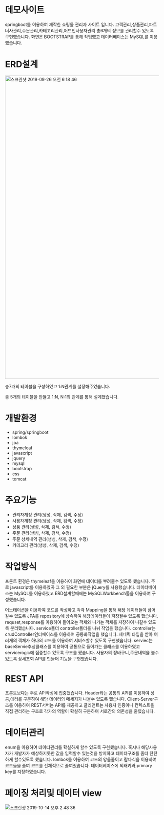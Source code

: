 # 데모사이트
springboot를 이용하여 제작한 쇼핑몰 관리자 사이트 입니다. 고객관리,상품관리,파트너사관리,주문관리,카테고리관리,어드민사용자관리 총6개의 정보를 관리할수 있도록 구현했습니다. 화면은 BOOTSTRAP를 통해 작업했고 데이터베이스는 MySQL를 이용 했습니다.

# ERD설계
<img width="994" alt="스크린샷 2019-09-26 오전 6 18 46" src="https://user-images.githubusercontent.com/37436822/65640847-3b502d00-e026-11e9-9c6e-97da509c2214.png">

총7개의 테이블을 구성하였고 1:N관계를 설정해주었습니다.

총 5개의 테이블을 만들고 1:N, N:1의 관계를 통해 설계했습니다.
# 개발환경
* spring/springboot
* lombok
* jpa
* thymeleaf
* javascript
* jquery
* mysql
* bootstrap
* css
* tomcat
# 주요기능
* 관리자계정 관리(생성, 삭제, 검색, 수정)
* 사용자계정 관리(생성, 삭제, 검색, 수정)
* 상품 관리(생성, 삭제, 검색, 수정)
* 주문 관리(생성, 삭제, 검색, 수정)
* 주문 상세내역 관리(생성, 삭제, 검색, 수정)
* 카테고리 관리(생성, 삭제, 검색, 수정)

# 작업방식
프론트 환경은 thymeleaf을 이용하여 화면에 데이터를 뿌려줄수 있도록 했습니다. 주로 javascript를 이용하였곡 그 외 필요한 부분은 jQuery를 사용했습니다.
데이터베이스는 MySQL를 이용하였고 ERD설계할때에는 MySQLWorkbench툴을 이용하여 구성했습니다.

어노테이션을 이용하여 코드를 작성하고 각각 Mapping을 통해 해당 데이터들이 넘어갈수 있도록 JPA를 repository에 상속하여 해당데이터들이 저장될수 있도록 했습니다.
requset,response를 이용하여 들어오는 객체와 나가는 객체를 저장하여 나갈수 있도록 분리했습니다.
service폴더 controller폴더를 나눠 작업을 했습니다. controller는 crudController인터페이스를 이용하여 공통화작업을 했습니다.
제네릭 타입을 받아 여러개의 객체가 하나의 코드를 이용하여 서비스할수 있도록 구현했습니다.
serviec는 baseServie추상클래스를 이용하여 공통으로 들어가는 클래스를 이용하였고 servicerogic에 집중할수 있도록 구조를 짰습니다.
사용자의 장바구니,주문내역을 볼수 있도록 상세조회 API를 만들어 기능을 구현했습니다.

# REST API
프론트보다는 주로 API작성에 집중했습니다.
Header라는 공통의 API를 이용하여 성공,에러를 구분하여 해당 데이터의 메세지가 나올수 있도록 했습니다.
Client-Server구조를 이용하여 REST서버는 API를 제공하고 클리언트는 사용자 인증이나 컨텍스트을 직접 관리하는 구조로 각가의 역할이 확실히 구분하여 서로간의 의존성을 줄였습니다.

# 데이터관리
enum을 이용하여 데이터관리를 확실하게 할수 있도록 구현했습니다.
혹시나 해당사용자가 개발자가 예상하지못한 값을 입력할수 있는것을 방지하고 데이터구조를 좀더 탄탄하게 할수있도록 했습니다.
lombok를 이용하여 코드의 양을줄이고 람다식을 이용하여 코드들을 줄여 코드를 전체적으로 줄여줬습니다.
데이터베이스에 외래키와,primary key를 지정하였습니다.

# 페이징 처리및 데이터 view
![스크린샷 2019-10-14 오후 2 48 36](https://user-images.githubusercontent.com/37436822/66731321-c6884a00-ee91-11e9-88be-f934b692cbdc.png)
